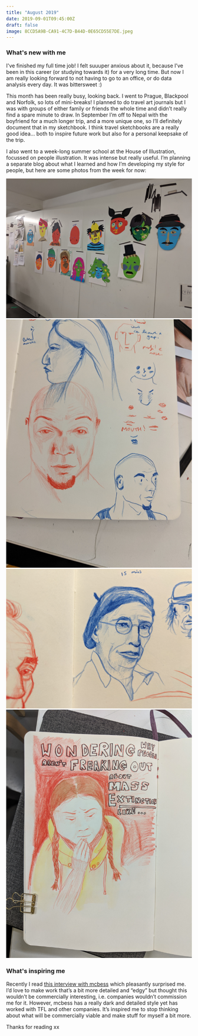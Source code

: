 ```yaml
---
title: "August 2019"
date: 2019-09-01T09:45:00Z
draft: false
image: 8CCD5A9B-CA91-4C7D-B44D-0E65CD55E7DE.jpeg
---
```


### What's new with me
I've finished my full time job! I felt suuuper anxious about it, because I’ve been in this career (or studying towards it) for a very long time. But now I am really looking forward to not having to go to an office, or do data analysis every day.  It was bittersweet :)

This month has been really busy, looking back. I went to Prague, Blackpool and Norfolk, so lots of mini-breaks! I planned to do travel art journals but I was with groups of either family or friends the whole time and didn’t really find a spare minute to draw. In September I’m off to Nepal with the boyfriend for a much longer trip, and a more unique one, so I’ll definitely document that in my sketchbook. I think travel sketchbooks are a really good idea… both to inspire future work but also for a personal keepsake of the trip.

I also went to a week-long summer school at the House of Illustration, focussed on people illustration. It was intense but really useful. I’m planning a separate blog about what I learned and how I’m developing my style for people, but here are some photos from the week for now:

![Collages on day 1](F09A04AB-9626-4253-91B5-7B02B75E0CE3.jpeg)
![Cartoonizing](894D018C-DDCE-446B-94EF-AF17B64F7B43.jpeg)
![Life drawing](270C8D33-08EC-44C2-B089-318CE532D7AC.jpeg)
![Greta portrait](8CCD5A9B-CA91-4C7D-B44D-0E65CD55E7DE.jpeg)

### What's inspiring me
Recently I read [this interview with mcbess](https://www.itsnicethat.com/features/mcbess-interview-illustration) which pleasantly surprised me. I’d love to make work that’s a bit more detailed and “edgy” but thought this wouldn’t be commercially interesting, i.e. companies wouldn’t commission me for it. However, mcbess has a really dark and detailed style yet has worked with TFL and other companies. It’s inspired me to stop thinking about what will be commercially viable and make stuff for myself a bit more.

Thanks for reading xx
